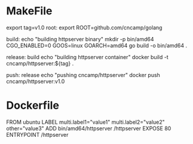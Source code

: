 # MakeFile

export tag=v1.0
root:
	export ROOT=github.com/cncamp/golang

build:
	echo "building httpserver binary"
	mkdir -p bin/amd64
	CGO_ENABLED=0 GOOS=linux GOARCH=amd64 go build -o bin/amd64 .

release: build
	echo "building httpserver container"
	docker build -t cncamp/httpserver:${tag} .

push: release
	echo "pushing cncamp/httpserver"
	docker push cncamp/httpserver:v1.0

# Dockerfile

FROM ubuntu
LABEL multi.label1="value1" multi.label2="value2" other="value3"
ADD bin/amd64/httpserver /httpserver
EXPOSE 80
ENTRYPOINT /httpserver
